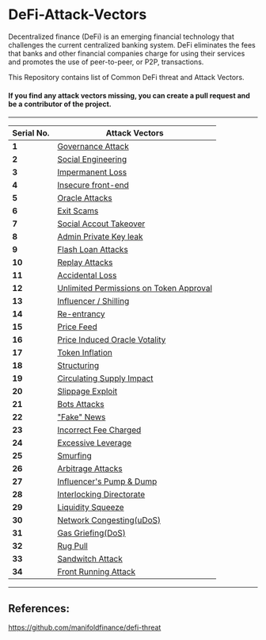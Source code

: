 # DeFi-Attack-Vectors

Decentralized finance (DeFi) is an emerging financial technology that challenges the current centralized banking system. DeFi eliminates the fees that banks and other financial companies charge for using their services and promotes the use of peer-to-peer, or P2P, transactions.

This Repository contains list of Common DeFi threat and Attack Vectors.

#### If you find any attack vectors missing, you can create a pull request and be a contributor of the project.

---

| Serial No. | Attack Vectors                                        |
| ---------- | ----------------------------------------------------- |
| **1**      | [Governance Attack](data/1.md)                        |
| **2**      | [Social Engineering](data/2.md)                       |
| **3**      | [Impermanent Loss](data/3.md)                         |
| **4**      | [Insecure front-end](data/4.md)                       |
| **5**      | [Oracle Attacks](data/5.md)                           |
| **6**      | [Exit Scams](data/6.md)                               |
| **7**      | [Social Accout Takeover](data/7.md)                   |
| **8**      | [Admin Private Key leak](data/8.md)                   |
| **9**      | [Flash Loan Attacks](data/9.md)                       |
| **10**     | [Replay Attacks](data/10.md)                          |
| **11**     | [Accidental Loss](data/11.md)                         |
| **12**     | [Unlimited Permissions on Token Approval](data/12.md) |
| **13**     | [Influencer / Shilling](data/13.md)                   |
| **14**     | [Re-entrancy](data/14.md)                             |
| **15**     | [Price Feed](data/15.md)                              |
| **16**     | [Price Induced Oracle Votality](data/16.md)           |
| **17**     | [Token Inflation](data/17.md)                         |
| **18**     | [Structuring](data/18.md)                             |
| **19**     | [Circulating Supply Impact](data/19.md)               |
| **20**     | [Slippage Exploit](data/20.md)                        |
| **21**     | [Bots Attacks](data/21.md)                            |
| **22**     | ["Fake" News](data/22.md)                             |
| **23**     | [Incorrect Fee Charged](data/23.md)                   |
| **24**     | [Excessive Leverage](data/24.md)                      |
| **25**     | [Smurfing](data/25.md)                                |
| **26**     | [Arbitrage Attacks](data/26.md)                       |
| **27**     | [Influencer's Pump & Dump](data/27.md)                |
| **28**     | [Interlocking Directorate](data/28.md)                |
| **29**     | [Liquidity Squeeze](data/29.md)                       |
| **30**     | [Network Congesting(uDoS)](data/30.md)                |
| **31**     | [Gas Griefing(DoS)](data/31.md)                       |
| **32**     | [Rug Pull](data/32.md)                                |
| **33**     | [Sandwitch Attack](data/33.md)                        |
| **34**     | [Front Running Attack](data/34.md)                    |

---

## References:

https://github.com/manifoldfinance/defi-threat
